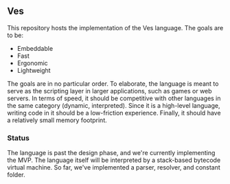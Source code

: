## Ves

This repository hosts the implementation of the Ves language. The goals are to be:

* Embeddable
* Fast
* Ergonomic
* Lightweight

The goals are in no particular order. To elaborate, the language is meant to serve as the scripting layer in larger applications, such as games or web servers. In terms of speed, it should be competitive with other languages in the same category (dynamic, interpreted). Since it is a high-level language, writing code in it should be a low-friction experience. Finally, it should have a relatively small memory footprint.

### Status

The language is past the design phase, and we're currently implementing the MVP. The language itself will be interpreted by a stack-based bytecode virtual machine. So far, we've implemented a parser, resolver, and constant folder.